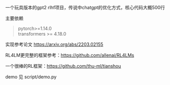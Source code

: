 一个玩具版本的gpt2 rlhf项目，传说中chatgpt的优化方式，核心代码大概500行

主要依赖

>pytorch>=1.14.0\
>transformers >= 4.18.0

实现参考论文 https://arxiv.org/abs/2203.02155

RL4LM更完整的框架参考：https://github.com/allenai/RL4LMs

一个很棒的RL框架：https://github.com/thu-ml/tianshou

demo 见 script/demo.py

